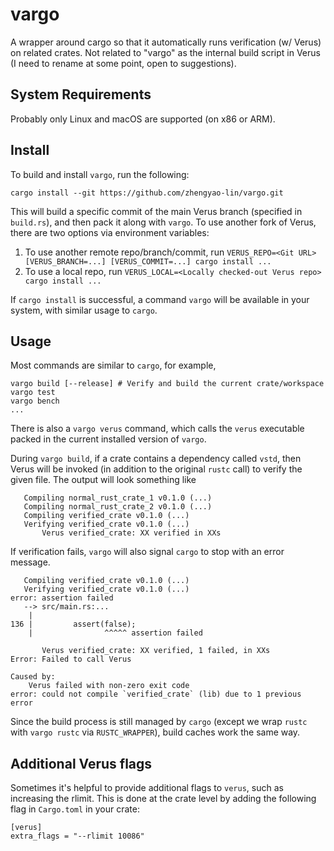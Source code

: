 # vargo

A wrapper around cargo so that it automatically runs verification (w/ Verus) on related crates.
Not related to "vargo" as the internal build script in Verus (I need to rename at some point, open to suggestions).

## System Requirements

Probably only Linux and macOS are supported (on x86 or ARM).

## Install

To build and install `vargo`, run the following:
```
cargo install --git https://github.com/zhengyao-lin/vargo.git
```
This will build a specific commit of the main Verus branch (specified in `build.rs`),
and then pack it along with `vargo`.
To use another fork of Verus, there are two options via environment variables:
1. To use another remote repo/branch/commit, run `VERUS_REPO=<Git URL> [VERUS_BRANCH=...] [VERUS_COMMIT=...] cargo install ...`
2. To use a local repo, run `VERUS_LOCAL=<Locally checked-out Verus repo> cargo install ...`

If `cargo install` is successful, a command `vargo` will be available in your system, with similar usage to `cargo`.

## Usage

Most commands are similar to `cargo`, for example,
```
vargo build [--release] # Verify and build the current crate/workspace
vargo test
vargo bench
...
```
There is also a `vargo verus` command, which calls the `verus` executable packed in the current installed version of `vargo`.

During `vargo build`, if a crate contains a dependency called `vstd`, then Verus will be invoked (in addition to the original `rustc` call) to verify the given file.
The output will look something like
```
   Compiling normal_rust_crate_1 v0.1.0 (...)
   Compiling normal_rust_crate_2 v0.1.0 (...)
   Compiling verified_crate v0.1.0 (...)
   Verifying verified_crate v0.1.0 (...)
       Verus verified_crate: XX verified in XXs
```

If verification fails, `vargo` will also signal `cargo` to stop with an error message.
```
   Compiling verified_crate v0.1.0 (...)
   Verifying verified_crate v0.1.0 (...)
error: assertion failed
   --> src/main.rs:...
    |
136 |         assert(false);
    |                ^^^^^ assertion failed

       Verus verified_crate: XX verified, 1 failed, in XXs
Error: Failed to call Verus

Caused by:
    Verus failed with non-zero exit code
error: could not compile `verified_crate` (lib) due to 1 previous error
```

Since the build process is still managed by `cargo` (except we wrap `rustc` with `vargo rustc` via `RUSTC_WRAPPER`), build caches work the same way.

## Additional Verus flags

Sometimes it's helpful to provide additional flags to `verus`, such as increasing the rlimit.
This is done at the crate level by adding the following flag in `Cargo.toml` in your crate:
```
[verus]
extra_flags = "--rlimit 10086"
```
